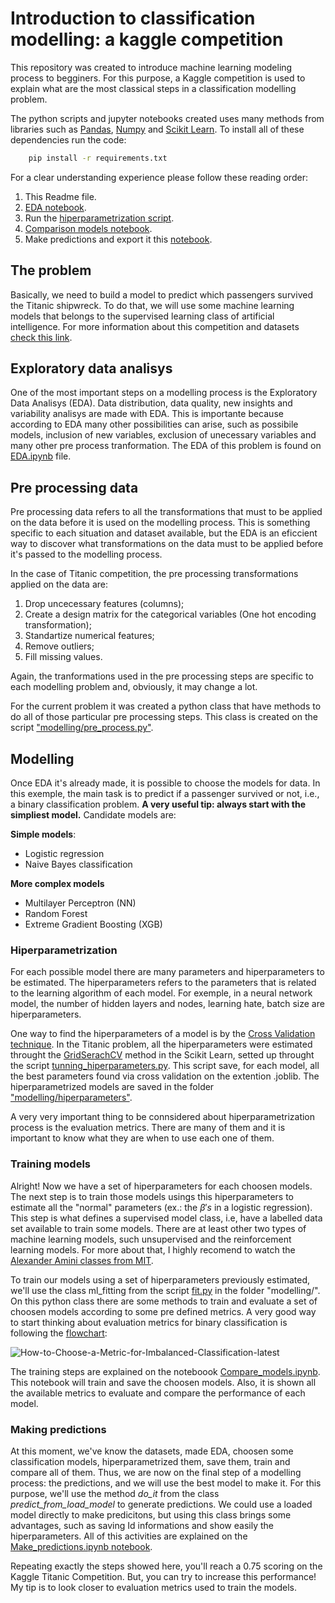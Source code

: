 # Introduction to classification modelling: a kaggle competition

This repository was created to introduce machine learning modeling process to begginers. For this purpose, a Kaggle competition is used to explain what are the most classical steps in a classification modelling problem. 

The python scripts and jupyter notebooks created uses many methods from libraries such as [Pandas](https://pandas.pydata.org/), [Numpy](https://numpy.org/) and [Scikit Learn](https://scikit-learn.org/stable/). To install all of these dependencies run the code:

```bash
    pip install -r requirements.txt
```

For a clear understanding experience please follow these reading order:

1. This Readme file.
2. [EDA notebook](https://github.com/osaraivamatheus/titanic_with_Sklearn/blob/main/EDA.ipynb).
3. Run the [hiperparametrization script](https://github.com/osaraivamatheus/titanic_with_Sklearn/blob/main/tunning_hiperparameters.py).
4. [Comparison models notebook](https://github.com/osaraivamatheus/titanic_with_Sklearn/blob/main/Compare_models.ipynb).
5. Make predictions and export it this [notebook](https://github.com/osaraivamatheus/titanic_with_Sklearn/blob/main/Make_predictions.ipynb).


## The problem

Basically, we need to build a model to predict which passengers survived the Titanic shipwreck. To do that, we will use some machine learning models that belongs to the supervised learning class of artificial intelligence. For more information about this competition and datasets [check this link](https://www.kaggle.com/competitions/titanic).

## Exploratory data analisys

One of the most important steps on a modelling process is the Exploratory Data Analisys (EDA). Data distribution, data quality, new insights and variability analisys are made with EDA. This is importante because according to EDA many other possibilities can arise, such as possibile models, inclusion of new variables, exclusion of unecessary variables and many other pre process tranformation. The EDA of this problem is found on [EDA.ipynb](https://github.com/osaraivamatheus/titanic_with_Sklearn/blob/main/EDA.ipynb) file.

## Pre processing data

Pre processing data refers to all the transformations that must to be applied on the data before it is used on the modelling process. This is something specific to each situation and dataset available, but the EDA is an eficcient way to discover what transformations on the data must to be applied before it's passed to the modelling process. 

In the case of Titanic competition, the pre processing transformations applied on the data are:

1. Drop uncecessary features (columns);
2. Create a design matrix for the categorical variables (One hot encoding transformation);
3. Standartize numerical features;
4. Remove outliers;
5. Fill missing values.

Again, the tranformations used in the pre processing steps are specific to each modelling problem and, obviously, it may change a lot.

For the current problem it was created a python class that have methods to do all of those particular pre processing steps. This class is created on the script ["modelling/pre_process.py"](https://github.com/osaraivamatheus/titanic_with_Sklearn/blob/main/modelling/pre_process.py).

## Modelling

Once EDA it's already made, it is possible to choose the models for data. In this exemple, the main task is to predict if a passenger survived or not, i.e., a binary classification problem. **A very useful tip: always start with the simpliest model.** Candidate models are:

**Simple models**:
- Logistic regression
- Naive Bayes classification

**More complex models**
- Multilayer Perceptron (NN)
- Random Forest
- Extreme Gradient Boosting (XGB)

### Hiperparametrization

For each possible model there are many parameters and hiperparameters to be estimated. The hiperparameters refers to the parameters that is related to the learning algorithm of each model. For exemple, in a neural network model, the number of hidden layers and nodes, learning hate, batch size are hiperparameters. 

One way to find the hiperparameters of a model is by the [Cross Validation technique](https://scikit-learn.org/stable/modules/cross_validation.html). In the Titanic problem, all the hiperparameters were estimated throught the [GridSerachCV](https://scikit-learn.org/stable/modules/generated/sklearn.model_selection.GridSearchCV.html) method in the Scikit Learn, setted up throught the script [tunning_hiperparameters.py](https://github.com/osaraivamatheus/titanic_with_Sklearn/blob/main/tunning_hiperparameters.py). This script save, for each model, all the best parameters found via cross validation on the extention .joblib. The hiperparametrized models are saved in the folder ["modelling/hiperparameters"](https://github.com/osaraivamatheus/titanic_with_Sklearn/tree/main/modelling/hiperparameters).

A very very important thing to be connsidered about hiperparametrization process is the evaluation metrics. There are many of them and it is important to know what they are when to use each one of them.

### Training models

Alright! Now we have a set of hiperparameters for each choosen models. The next step is to train those models usings this hiperparameters to estimate all the "normal" parameters (ex.: the $\beta's$ in a logistic regression). This step is what defines a supervised model class, i.e, have a labelled data set available to train some models. There are at least other two types of machine learning models, such unsupervised and the reinforcement learning models. For more about that, I highly recomend to watch the [Alexander Amini classes from MIT](http://introtodeeplearning.com/).

To train our models using a set of hiperparameters previously estimated, we'll use the class ml_fitting from the script [fit.py](https://github.com/osaraivamatheus/titanic_with_Sklearn/blob/main/modelling/fit.py) in the folder "modelling/". On this python class there are some methods to train and evaluate a set of choosen models according to some pre defined metrics. A very good way to start thinking about evaluation metrics for binary classification is following the [flowchart](https://machinelearningmastery.com/tour-of-evaluation-metrics-for-imbalanced-classification/):

![How-to-Choose-a-Metric-for-Imbalanced-Classification-latest](https://user-images.githubusercontent.com/34166879/169283235-1a748519-1fec-4705-9eac-e8b0b1e9bfbc.png)


The training steps are explained on the noteboook [Compare_models.ipynb](https://github.com/osaraivamatheus/titanic_with_Sklearn/blob/main/Compare_models.ipynb). This notebook will train and save the choosen models. Also, it is shown all the available metrics to evaluate and compare the performance of each model. 

### Making predictions

At this moment, we've know the datasets, made EDA, choosen some classification models, hiperparametrized them, save them, train and compare all of them. Thus, we are now on the final step of a modelling process: the predictions, and we will use the best model to make it. For this purpose, we'll use the method *do_it* from the class *predict_from_load_model* to generate predictions. We could use a loaded model directly to make predicitons, but using this class brings some advantages, such as saving Id informations and show easily the hiperparameters. All of this activities are explained on the [Make_predictions.ipynb notebook](https://github.com/osaraivamatheus/titanic_with_Sklearn/blob/main/Make_predictions.ipynb). 

Repeating exactly the steps showed here, you'll reach a 0.75 scoring on the Kaggle Titanic Competition. But, you can try to increase this performance! My tip is to look closer to evaluation metrics used to train the models.



